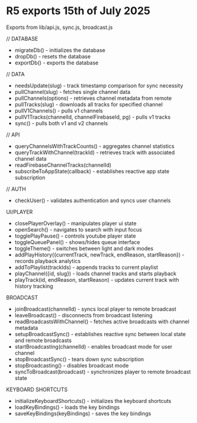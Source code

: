 # R5 exports 15th of July 2025

Exports from lib/api.js, sync.js, broadcast.js

// DATABASE
- migrateDb() - initializes the database
- dropDb() - resets the database
- exportDb() - exports the database

// DATA
- needsUpdate(slug) - track timestamp comparison for sync necessity
- pullChannel(slug) - fetches single channel data
- pullChannels(options) - retrieves channel metadata from remote
- pullTracks(slug) - downloads all tracks for specified channel
- pullV1Channels() - pulls v1 channels
- pullV1Tracks(channelId, channelFirebaseId, pg) - pulls v1 tracks
- sync() - pulls both v1 and v2 channels

// API

- queryChannelsWithTrackCounts() - aggregates channel statistics
- queryTrackWithChannel(trackId) - retrieves track with associated channel data
- readFirebaseChannelTracks(channelId)
- subscribeToAppState(callback) - establishes reactive app state subscription

// AUTH
- checkUser() - validates authentication and syncs user channels

UI/PLAYER
- closePlayerOverlay() - manipulates player ui state
- openSearch() - navigates to search with input focus
- togglePlayPause() - controls youtube player state
- toggleQueuePanel() - shows/hides queue interface
- toggleTheme() - switches between light and dark modes
- addPlayHistory({currentTrack, newTrack, endReason, startReason}) - records playback analytics
- addToPlaylist(trackIds) - appends tracks to current playlist
- playChannel({id, slug}) - loads channel tracks and starts playback
- playTrack(id, endReason, startReason) - updates current track with history tracking

BROADCAST
- joinBroadcast(channelId) - syncs local player to remote broadcast
- leaveBroadcast() - disconnects from broadcast listening
- readBroadcastsWithChannel() - fetches active broadcasts with channel metadata
- setupBroadcastSync() - establishes reactive sync between local state and remote broadcasts
- startBroadcasting(channelId) - enables broadcast mode for user channel
- stopBroadcastSync() - tears down sync subscription
- stopBroadcasting() - disables broadcast mode
- syncToBroadcast(broadcast) - synchronizes player to remote broadcast state

KEYBOARD SHORTCUTS
- initializeKeyboardShortcuts() - initializes the keyboard shortcuts
- loadKeyBindings() - loads the key bindings
- saveKeyBindings(keyBindings) - saves the key bindings
